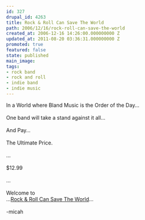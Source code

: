 ```yaml
---
id: 327
drupal_id: 4263
title: Rock & Roll Can Save The World
path: 2006/12/16/rock-roll-can-save-the-world
created_at: 2006-12-16 14:26:00.000000000 Z
updated_at: 2011-08-20 03:36:31.000000000 Z
promoted: true
featured: false
state: published
main_image: 
tags:
- rock band
- rock and roll
- indie band
- indie music
---
```

In a World where Bland Music is the Order of the Day…<br /><br />One band will take a stand against it all…<br /><br />And Pay…<br /><br />The Ultimate Price.<br /><br />…<br /><br />$12.99<br /><br />…<br /><br />Welcome to<br />…<a href="http://thereddingbrothers.blogspot.com/">Rock &amp; Roll Can Save The World</a>…<br /><br />-micah
